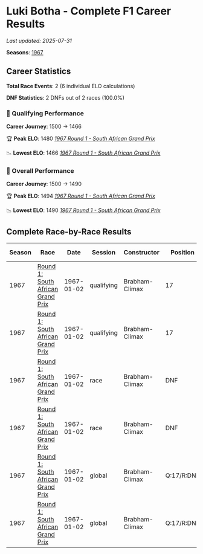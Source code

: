 # Luki Botha - Complete F1 Career Results

*Last updated: 2025-07-31*

**Seasons**: [1967](../seasons/1967-season-report)

## Career Statistics

**Total Race Events**: 2 (6 individual ELO calculations)

**DNF Statistics**: 2 DNFs out of 2 races (100.0%)

### 🏁 Qualifying Performance
**Career Journey**: 1500 → 1466

🏆 **Peak ELO**: 1480
   *[1967 Round 1 - South African Grand Prix](../seasons/1967-season-report#round-1-south-african-grand-prix)*

📉 **Lowest ELO**: 1466
   *[1967 Round 1 - South African Grand Prix](../seasons/1967-season-report#round-1-south-african-grand-prix)*

### 🌟 Overall Performance
**Career Journey**: 1500 → 1490

🏆 **Peak ELO**: 1494
   *[1967 Round 1 - South African Grand Prix](../seasons/1967-season-report#round-1-south-african-grand-prix)*

📉 **Lowest ELO**: 1490
   *[1967 Round 1 - South African Grand Prix](../seasons/1967-season-report#round-1-south-african-grand-prix)*


## Complete Race-by-Race Results

| Season | Race | Date | Session | Constructor | Position | Starting ELO | ELO Change | Final ELO | Teammate |
|--------|------|------|---------|-------------|----------|--------------|------------|-----------|----------|
| 1967 | [Round 1: South African Grand Prix](../seasons/1967-season-report#round-1-south-african-grand-prix) | 1967-01-02 | qualifying | Brabham-Climax | 17 | 1500 | -20 | 1480 | [<img src="https://upload.wikimedia.org/wikipedia/commons/thumb/8/83/Flag_of_the_United_Kingdom_%283-5%29.svg/512px-Flag_of_the_United_Kingdom_%283-5%29.svg.png?20250726143817" alt="United Kingdom" width="20" height="auto" style="vertical-align: middle; margin-right: 5px;" onerror="this.outerHTML='🇬🇧'; this.style.marginRight='5px';"/> Bob Anderson](bob-anderson) |
| 1967 | [Round 1: South African Grand Prix](../seasons/1967-season-report#round-1-south-african-grand-prix) | 1967-01-02 | qualifying | Brabham-Climax | 17 | 1480 | -15 | 1466 | [Dave Charlton](dave-charlton) |
| 1967 | [Round 1: South African Grand Prix](../seasons/1967-season-report#round-1-south-african-grand-prix) | 1967-01-02 | race | Brabham-Climax | DNF | 1500 | N/A | 1500 | [<img src="https://upload.wikimedia.org/wikipedia/commons/thumb/8/83/Flag_of_the_United_Kingdom_%283-5%29.svg/512px-Flag_of_the_United_Kingdom_%283-5%29.svg.png?20250726143817" alt="United Kingdom" width="20" height="auto" style="vertical-align: middle; margin-right: 5px;" onerror="this.outerHTML='🇬🇧'; this.style.marginRight='5px';"/> Bob Anderson](bob-anderson) |
| 1967 | [Round 1: South African Grand Prix](../seasons/1967-season-report#round-1-south-african-grand-prix) | 1967-01-02 | race | Brabham-Climax | DNF | 1500 | N/A | 1500 | [Dave Charlton](dave-charlton) |
| 1967 | [Round 1: South African Grand Prix](../seasons/1967-season-report#round-1-south-african-grand-prix) | 1967-01-02 | global | Brabham-Climax | Q:17/R:DNF | 1500 | -6 | 1494 | [<img src="https://upload.wikimedia.org/wikipedia/commons/thumb/8/83/Flag_of_the_United_Kingdom_%283-5%29.svg/512px-Flag_of_the_United_Kingdom_%283-5%29.svg.png?20250726143817" alt="United Kingdom" width="20" height="auto" style="vertical-align: middle; margin-right: 5px;" onerror="this.outerHTML='🇬🇧'; this.style.marginRight='5px';"/> Bob Anderson](bob-anderson) |
| 1967 | [Round 1: South African Grand Prix](../seasons/1967-season-report#round-1-south-african-grand-prix) | 1967-01-02 | global | Brabham-Climax | Q:17/R:DNF | 1494 | -4 | 1490 | [Dave Charlton](dave-charlton) |
